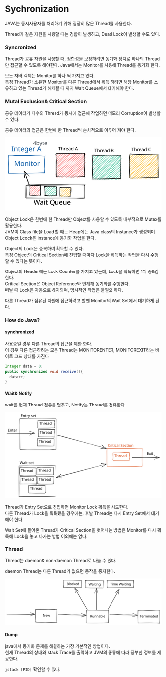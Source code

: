 # Sychronization

JAVA는 동시사용자를 처리하기 위해 굉장히 많은 Thread를 사용한다.

Thread가 같은 자원을 사용할 때는 경합이 발생하고, Dead Lock이 발생할 수도 있다.

### Syncronized

Thread가 공유 자원을 사용할 때, 정합성을 보장하려면 동기화 장치로 하나의 Thread만 접근할 수 있도록 해야한다. Java에서는 Monitor를 사용해 Thread를 동기화 한다.

모든 자바 객체는 Monitor를 하나 씩 가지고 있다.\
특정 Thread가 소유한 Monitor를 다른 Thread에서 획득 하려면 해당 Monitor를 소유하고 있는 Thread가 해제될 때 까지 Wait Queue에서 대기해야 한다.

### Mutal Exclusion& Critical Section

공유 데이터가 다수의 Thread가 동시에 접근해 작업하면 메모리 Corruption이 발생할 수 있다.

공유 데이터의 접근은 한번에 한 Thread씩 순차적으로 이루어 져야 한다.

<img src="../../.gitbook/assets/file.drawing (12).svg" alt="" class="gitbook-drawing">

Object Lock은 한번에 한 Thread만 Object를 사용할 수 있도록 내부적으로 Mutex를 활용한다.\
JVM이 Class file을 Load 할 때는 Heap에는 Java class의 Instance가 생성되며 Object Lcock은 instance에 동기화 작업을 한다.

Object의 Lock은 중복하여 획득할 수 있다.\
특정 Object의 Critical Section에 진입할 때마다 Lock을 획득하는 작업을 다시 수행할 수 있다는 뜻이다.

Object의 Header에는 Lock Counter를 가지고 있는데, Lock을 획득하면 1씩 증&감 한다.\
Critical Section은 Object Reference와 연계해 동기화를 수행한다.\
떠날 때 Lock은 자동으로 해지되며, 명시적인 작업은 불필요 하다.

다른 Thread가 점유된 자원에 접근하려고 할땐 Monitor의 Wait Set에서 대기하게 된다.

### How do Java?

#### synchronized

사용중일 경우 다른 Thread의 접근을 제한 한다.\
이 경우 다른 접근하려는 모든 Thread는 MONITORENTER, MONITOREXIT라는 바이트 코드 상태를 가진다

```java
Integer data = 0;
public synchronized void receive(){
  data++;
}
```

#### Wait& Notify&#x20;

&#x20;wait은 현재 Thread 점유를 멈추고, Notify는 Thread를 점유한다.

<img src="../../.gitbook/assets/file.drawing (7).svg" alt="" class="gitbook-drawing">

Thread가 Entry Set으로 진입하면 Monitor Lock 획득을 시도한다. \
다른 Thread가 Lock을 획득했을 경우에는, 후발 Thread는 다시 Entry Set에서 대기해야 한다

Wait Set에 들어온 Thread가 Critical Section을 벗어나는 방법은 Monitor를 다시 획득해 Lock을 놓고 나가는 방법 이외에는 없다.

### Thread

Thread는 daemon& non-daemon Thread로 나눌 수 있다.

daemon Thread는 다른 Thread가 없으면 동작을 중지한다.

<img src="../../.gitbook/assets/file.drawing (15).svg" alt="" class="gitbook-drawing">

#### Dump

java에서 동기화 문제를 해결하는 가장 기본적인 방법이다. \
현재 Thread의 상태와 stack Trace를 출력하고 JVM의 종류에 따라 풍부한 정보를 제공한다.

`jstack [PID]` 확인할 수 있다.

